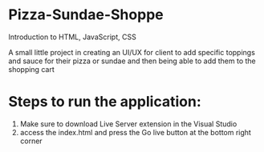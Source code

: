 # Pizza-Sundae-Shoppe
Introduction to HTML, JavaScript, CSS

A small little project in creating an UI/UX for client to add specific toppings and sauce for their pizza or sundae and then being able to add them to the shopping cart

# Steps to run the application:
1) Make sure to download Live Server extension in the Visual Studio
2) access the index.html and press the Go live button at the bottom right corner
